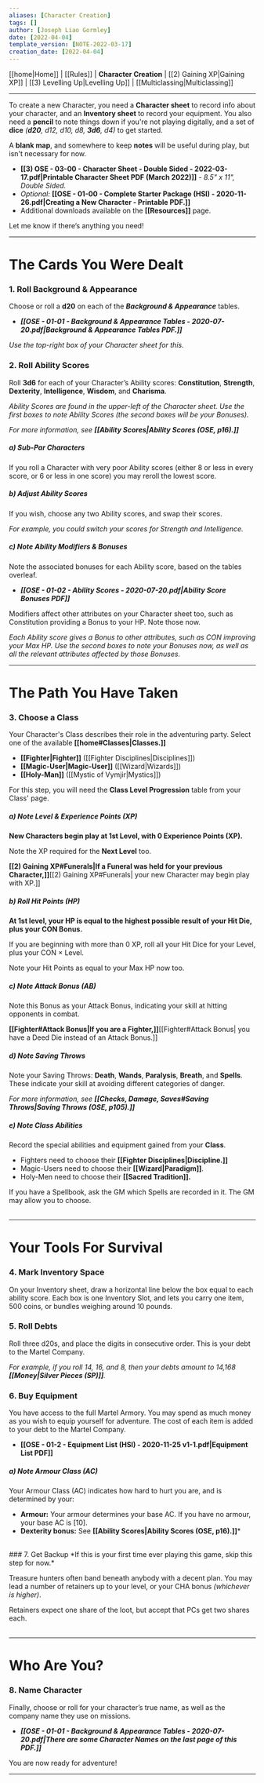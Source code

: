 ```yaml
---
aliases: [Character Creation]
tags: []
author: [Joseph Liao Gormley]
date: [2022-04-04]
template_version: [NOTE-2022-03-17]
creation_date: [2022-04-04]
---
```

[[home|Home]] | [[Rules]] | **Character Creation** | [[2) Gaining XP|Gaining XP]] | [[3) Levelling Up|Levelling Up]] | [[Multiclassing|Multiclassing]]
___
To create a new Character, you need a **Character sheet** to record info about your character, and an **Inventory sheet** to record your equipment. You also need a **pencil** to note things down if you're not playing digitally, and a set of **dice** *(**d20**, d12, d10, d8, **3d6**, d4)* to get started.

A **blank map**, and somewhere to keep **notes** will be useful during play, but isn't necessary for now.

- **[[3) OSE - 03-00 - Character Sheet - Double Sided - 2022-03-17.pdf|Printable Character Sheet PDF (March 2022)]]** - *8.5" x 11", Double Sided.*
- *Optional:* **[[OSE - 01-00 - Complete Starter Package (HSI) - 2020-11-26.pdf|Creating a New Character - Printable PDF.]]**
- Additional downloads available on the **[[Resources]]** page.
<!-- #Revisit put the Fillable Character sheet here, with INVENTORY PAGE-->

Let me know if there’s anything you need!

___
# The Cards You Were Dealt
### 1. Roll Background & Appearance
Choose or roll a **d20** on each of the ***Background & Appearance*** tables. 

- ***[[OSE - 01-01 - Background & Appearance Tables - 2020-07-20.pdf|Background & Appearance Tables PDF.]]***

*Use the top-right box of your Character sheet for this.*
<br>
### 2. Roll Ability Scores
Roll **3d6** for each of your Character’s Ability scores: **Constitution**, **Strength**, **Dexterity**, **Intelligence**, **Wisdom**, and **Charisma**.

*Ability Scores are found in the upper-left of the Character sheet. Use the first boxes to note Ability Scores (the second boxes will be your Bonuses).*

*For more information, see **[[Ability Scores|Ability Scores (OSE, p16).]]*** 

<!-- #### Online Character Generation
Steps 1-3 involve a lot of rolling, so to have those results automatically generated, click here.-->
##### ***a) Sub-Par Characters***
If you roll a Character with very poor Ability scores (either 8 or less in every score, or 6 or less in one score) you may reroll the lowest score.

##### ***b) Adjust Ability Scores***
If you wish, choose any two Ability scores, and swap their scores.

*For example, you could switch your scores for Strength and Intelligence.*

##### ***c) Note Ability Modifiers & Bonuses***
Note the associated bonuses for each Ability score, based on the tables overleaf. 

- ***[[OSE - 01-02 - Ability Scores - 2020-07-20.pdf|Ability Score Bonuses PDF]]*** <!-- #Revisit -->

Modifiers affect other attributes on your Character sheet too, such as Constitution providing a Bonus to your HP. Note those now.

*Each Ability score gives a Bonus to other attributes, such as CON improving your Max HP. Use the second boxes to note your Bonuses now, as well as all the relevant attributes affected by those Bonuses.*

___
# The Path You Have Taken
### 3. Choose a Class
Your Character's Class describes their role in the adventuring party. Select one of the available **[[home#Classes|Classes.]]**

- **[[Fighter|Fighter]]** ([[Fighter Disciplines|Disciplines]])
- **[[Magic-User|Magic-User]]** ([[Wizard|Wizards]])
- **[[Holy-Man]]** ([[Mystic of Vymjir|Mystics]])

For this step, you will need the **Class Level Progression** table from your Class' page.

##### ***a) Note Level & Experience Points (XP)***
**New Characters begin play at 1st Level, with 0 Experience Points (XP).**

Note the XP required for the **Next Level** too.

**[[2) Gaining XP#Funerals|If a Funeral was held for your previous Character,]]**[[2) Gaining XP#Funerals| your new Character may begin play with XP.]]

##### ***b) Roll Hit Points (HP)***
<!-- Your Level Progression table lists your Hit Dice.-->
**At 1st level, your HP is equal to the highest possible result of your Hit Die, plus your CON Bonus.**

If you are beginning with more than 0 XP, roll all your Hit Dice for your Level, plus your CON $\times$ Level.

Note your Hit Points as equal to your Max HP now too.

##### ***c) Note Attack Bonus (AB)***
<!-- Your Level Progression table lists your Attack Bonus. -->
Note this Bonus as your Attack Bonus, indicating your skill at hitting opponents in combat.

**[[Fighter#Attack Bonus|If you are a Fighter,]]**[[Fighter#Attack Bonus| you have a Deed Die instead of an Attack Bonus.]]

##### ***d) Note Saving Throws***
Note your Saving Throws<!--, listed in the Level Progression Chart for your class-->: **Death**, **Wands**, **Paralysis**, **Breath**, and **Spells**. These indicate your skill at avoiding different categories of danger. <!-- (see ***Saving Throws, OSE p105***).-->

*For more information, see **[[Checks, Damage, Saves#Saving Throws|Saving Throws (OSE, p105).]]***

##### ***e) Note Class Abilities***
Record the special abilities and equipment gained from your **Class**.
- Fighters need to choose their **[[Fighter Disciplines|Discipline.]]**
- Magic-Users need to choose their **[[Wizard|Paradigm]]**.
- Holy-Men need to choose their **[[Sacred Tradition]].**

If you have a Spellbook, ask the GM which Spells are recorded in it. The GM may allow you to choose.
<br><br>
___
# Your Tools For Survival
### 4. Mark Inventory Space
On your Inventory sheet, draw a horizontal line below the box equal to each ability score. Each box is one Inventory Slot, and lets you carry one item, 500 coins, or bundles weighing around 10 pounds.
<br>
### 5. Roll Debts
Roll three d20s, and place the digits in consecutive order. This is your debt to the Martel Company. 

*For example, if you roll 14, 16, and 8, then your debts amount to 14,168 **[[Money|Silver Pieces (SP)]]**.*
<br>
### 6. Buy Equipment
You have access to the full Martel Armory. You may spend as much money as you wish to equip yourself for adventure. <!--consulting the equipment lists under ***Equipment, p42***.  --> The cost of each item is added to your debt to the Martel Company.

- **[[OSE - 01-2 - Equipment List (HSI) - 2020-11-25 v1-1.pdf|Equipment List PDF]]**

##### ***a) Note Armour Class (AC)***
Your Armour Class (AC) indicates how hard to hurt you are, and is determined by your:
- **Armour:** Your armour determines your base AC. If you have no armour, your base AC is [10].
- **Dexterity bonus:** See **[[Ability Scores|Ability Scores (OSE, p16).]]*** 
<br>
### 7. Get Backup
*If this is your first time ever playing this game, skip this step for now.*

Treasure hunters often band beneath anybody with a decent plan. You may lead a number of retainers up to your level, or your CHA bonus *(whichever is higher)*.



Retainers expect one share of the loot, but accept that PCs get two shares each.<br><br>
___
# Who Are You?
### 8. Name Character
Finally, choose or roll for your character’s true name, as well as the company name they use on missions.

- ***[[OSE - 01-01 - Background & Appearance Tables - 2020-07-20.pdf|There are some Character Names on the last page of this PDF.]]***

You are now ready for adventure!

___

